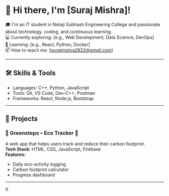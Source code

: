 # 👋 Hi there, I'm [Suraj Mishra]!

🎓 I'm an IT student in Netaji Subhash Engineering College and passionate about technology, coding, and continuous learning.  
💻 Currently exploring: [e.g., Web Development, Data Science, DevOps]  
🌱 Learning: [e.g., React, Python, Docker]  
📫 How to reach me: [surajmishra2822@gmail.com]

---

## 🛠️ Skills & Tools
- Languages: C++, Python, JavaScript
- Tools: Git, VS Code, Dev-C++, Postman
- Frameworks: React, Node.js, Bootstrap

---

## 📂 Projects

### 🌿 Greensteps – Eco Tracker 🌱
A web app that helps users track and reduce their carbon footprint.  
**Tech Stack:** HTML, CSS, JavaScript, Firebase  
**Features:**  
- Daily eco-activity logging  
- Carbon footprint calculator  
- Progress dashboard

---

X
